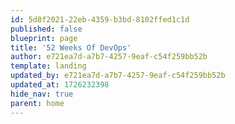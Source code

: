 ```yaml
---
id: 5d8f2021-22eb-4359-b3bd-8102ffed1c1d
published: false
blueprint: page
title: '52 Weeks Of DevOps'
author: e721ea7d-a7b7-4257-9eaf-c54f259bb52b
template: landing
updated_by: e721ea7d-a7b7-4257-9eaf-c54f259bb52b
updated_at: 1726232398
hide_nav: true
parent: home
---
```

